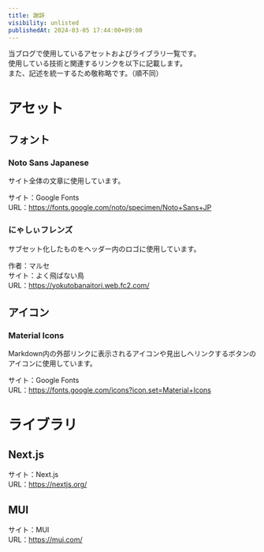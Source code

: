 ```yaml
---
title: 謝辞
visibility: unlisted
publishedAt: 2024-03-05 17:44:00+09:00
---
```


当ブログで使用しているアセットおよびライブラリ一覧です。  
使用している技術と関連するリンクを以下に記載します。  
また、記述を統一するため敬称略です。（順不同）

# アセット

## フォント

### Noto Sans Japanese

サイト全体の文章に使用しています。

サイト：Google Fonts  
URL：https://fonts.google.com/noto/specimen/Noto+Sans+JP

### にゃしぃフレンズ

サブセット化したものをヘッダー内のロゴに使用しています。

作者：マルセ  
サイト：よく飛ばない鳥  
URL：https://yokutobanaitori.web.fc2.com/

## アイコン

### Material Icons

Markdown内の外部リンクに表示されるアイコンや見出しへリンクするボタンのアイコンに使用しています。

サイト：Google Fonts  
URL：https://fonts.google.com/icons?icon.set=Material+Icons

# ライブラリ

## Next.js

サイト：Next.js  
URL：https://nextjs.org/

## MUI

サイト：MUI  
URL：https://mui.com/
